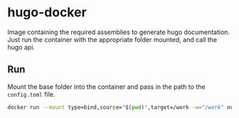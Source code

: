 # hugo-docker

Image containing the required assemblies to generate hugo documentation. Just run the container with the appropriate folder mounted, and call the hugo api.

## Run

Mount the base folder into the container and pass in the path to the `config.toml` file.

```sh
docker run --mount type=bind,source="$(pwd)",target=/work -w="/work" nullreference/hugo-docker --buildDrafts
```
